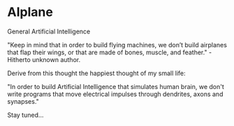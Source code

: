 # AIplane
General Artificial Intelligence

"Keep in mind that in order to build flying machines, we don’t build airplanes that flap their wings, or that are made of bones, muscle, and feather." -Hitherto unknown author.

Derive from this thought the happiest thought of my small life:

"In order to build Artificial Intelligence that simulates human brain, we don't write programs that move electrical impulses through dendrites, axons and synapses."

Stay tuned...
